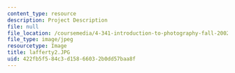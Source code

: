 ```yaml
---
content_type: resource
description: Project Description
file: null
file_location: /coursemedia/4-341-introduction-to-photography-fall-2002/422fb5f584c3d15866032b0dd57baa8f_lafferty2.JPG
file_type: image/jpeg
resourcetype: Image
title: lafferty2.JPG
uid: 422fb5f5-84c3-d158-6603-2b0dd57baa8f
---
```

